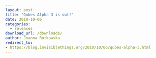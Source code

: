 ```yaml
---
layout: post
title: "Qubes Alpha 3 is out!"
date: 2010-10-06
categories:
  - releases
download_url: /downloads/
author: Joanna Rutkowska
redirect_to:
- https://blog.invisiblethings.org/2010/10/06/qubes-alpha-3.html
---
```

